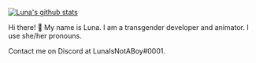[![Luna's github stats](https://github-readme-stats.vercel.app/api?username=lunaisnotaboy)](https://github.com/anuraghazra/github-readme-stats)

Hi there! 🖖 My name is Luna. I am a transgender developer and animator. I use she/her pronouns.

Contact me on Discord at LunaIsNotABoy#0001.
